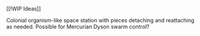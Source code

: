 [[!WIP Ideas]]

Colonial organism-like space station with pieces detaching and reattaching as needed. Possible for Mercurian Dyson swarm control?



